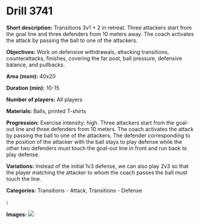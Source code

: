 # Drill 3741

**Short description:**
Transitions 3v1 + 2 in retreat. Three attackers start from the goal line and three defenders from 10 meters away. The coach activates the attack by passing the ball to one of the attackers.

**Objectives:**
Work on defensive withdrawals, attacking transitions, counterattacks, finishes, covering the far post, ball pressure, defensive balance, and pullbacks.

**Area (mxm):**
40x20

**Duration (min):**
10-15

**Number of players:**
All players

**Materials:**
Balls, printed T-shirts

**Progression:**
Exercise intensity: high. Three attackers start from the goal-out line and three defenders from 10 meters. The coach activates the attack by passing the ball to one of the attackers. The defender corresponding to the position of the attacker with the ball stays to play defense while the other two defenders must touch the goal-out line in front and run back to play defense.

**Variations:**
Instead of the initial 1v3 defense, we can also play 2v3 so that the player matching the attacker to whom the coach passes the ball must touch the line.

**Categories:**
Transitions - Attack, Transitions - Defense

**:**


**Images:**
![](https://www.coachingfutsal.com/\images\d7adbcb4-6710-4473-8acc-060ff5c2e6df_324.png)

